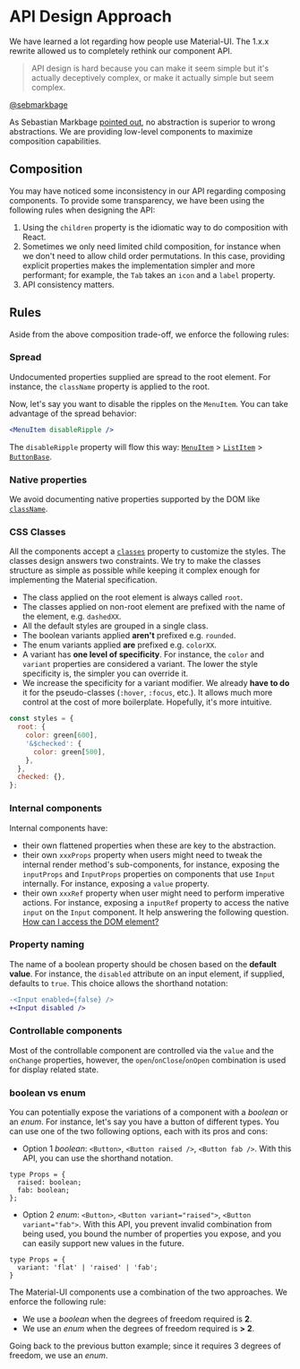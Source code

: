 # API Design Approach

We have learned a lot regarding how people use Material-UI.
The 1.x.x rewrite allowed us to completely rethink our component API.

> API design is hard because you can make it seem simple but it's actually deceptively complex, or make it actually simple but seem complex.

[@sebmarkbage](https://twitter.com/sebmarkbage/status/728433349337841665)

As Sebastian Markbage [pointed out](http://2014.jsconf.eu/speakers/sebastian-markbage-minimal-api-surface-area-learning-patterns-instead-of-frameworks.html), no abstraction is superior to wrong abstractions.
We are providing low-level components to maximize composition capabilities.

## Composition

You may have noticed some inconsistency in our API regarding composing components.
To provide some transparency, we have been using the following rules when designing the API:

1. Using the `children` property is the idiomatic way to do composition with React.
2. Sometimes we only need limited child composition, for instance when we don't need to allow child order permutations.
In this case, providing explicit properties makes the implementation simpler and more performant; for example, the `Tab` takes an `icon` and a `label` property.
3. API consistency matters.

## Rules

Aside from the above composition trade-off, we enforce the following rules:

### Spread

Undocumented properties supplied are spread to the root element.
For instance, the `className` property is applied to the root.

Now, let's say you want to disable the ripples on the `MenuItem`.
You can take advantage of the spread behavior:
```jsx
<MenuItem disableRipple />
```
The `disableRipple` property will flow this way: [`MenuItem`](/api/menu-item) > [`ListItem`](/api/list-item) > [`ButtonBase`](/api/button-base).

### Native properties

We avoid documenting native properties supported by the DOM like [`className`](/customization/overrides#overriding-with-class-names).

### CSS Classes

All the components accept a [`classes`](/customization/overrides#overriding-with-classes) property to customize the styles.
The classes design answers two constraints.
We try to make the classes structure as simple as possible while keeping it complex enough for implementing the Material specification.
- The class applied on the root element is always called `root`.
- The classes applied on non-root element are prefixed with the name of the element, e.g. `dashedXX`.
- All the default styles are grouped in a single class.
- The boolean variants applied **aren't** prefixed e.g. `rounded`.
- The enum variants applied **are** prefixed e.g. `colorXX`.
- A variant has **one level of specificity**.
For instance, the `color` and `variant` properties are considered a variant.
The lower the style specificity is, the simpler you can override it.
- We increase the specificity for a variant modifier.
We already **have to do** it for the pseudo-classes (`:hover`, `:focus`, etc.).
It allows much more control at the cost of more boilerplate.
Hopefully, it's more intuitive.

```js
const styles = {
  root: {
    color: green[600],
    '&$checked': {
      color: green[500],
    },
  },
  checked: {},
};
```

### Internal components

Internal components have:
- their own flattened properties when these are key to the abstraction.
- their own `xxxProps` property when users might need to tweak the internal render method's sub-components,
for instance, exposing the `inputProps` and `InputProps` properties on components that use `Input` internally.
  For instance, exposing a `value` property.
- their own `xxxRef` property when user might need to perform imperative actions.
  For instance, exposing a `inputRef` property to access the native `input` on the `Input` component.
  It help answering the following question. [How can I access the DOM element?](/getting-started/faq#how-can-i-access-the-dom-element-)

### Property naming

The name of a boolean property should be chosen based on the **default value**.
For instance, the `disabled` attribute on an input element, if supplied, defaults to `true`.
This choice allows the shorthand notation:

```diff
-<Input enabled={false} />
+<Input disabled />
```

### Controllable components

Most of the controllable component are controlled via the `value` and the `onChange` properties,
however, the `open`/`onClose`/`onOpen` combination is used for display related state.

### boolean vs enum

You can potentially expose the variations of a component with a *boolean* or an *enum*.
For instance, let's say you have a button of different types.
You can use one of the two following options, each with its pros and cons:
- Option 1 *boolean*: `<Button>`, `<Button raised />`, `<Button fab />`.
  With this API, you can use the shorthand notation.

```tsx
type Props = {
  raised: boolean;
  fab: boolean;
};
```

- Option 2 *enum*: `<Button>`, `<Button variant="raised">`, `<Button variant="fab">`.
  With this API, you prevent invalid combination from being used, you bound the number of properties you expose, and you can easily support new values in the future.

```tsx
type Props = {
  variant: 'flat' | 'raised' | 'fab';
}
```

The Material-UI components use a combination of the two approaches.
We enforce the following rule:
- We use a *boolean* when the degrees of freedom required is **2**.
- We use an *enum* when the degrees of freedom required is **> 2**.

Going back to the previous button example; since it requires 3 degrees of freedom, we use an *enum*.
